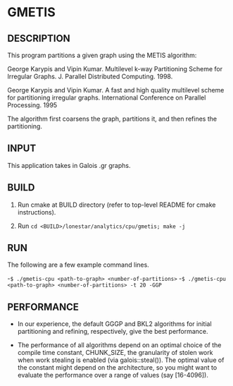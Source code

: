 GMETIS
================================================================================

DESCRIPTION 
--------------------------------------------------------------------------------

This program partitions a given graph using the METIS algorithm:

George Karypis and Vipin Kumar. Multilevel k-way Partitioning Scheme for 
Irregular Graphs. J. Parallel Distributed Computing. 1998.

George Karypis and Vipin Kumar. A fast and high quality multilevel scheme 
for partitioning irregular graphs. International Conference on Parallel 
Processing. 1995

The algorithm first coarsens the graph, partitions it, and then refines 
the partitioning.

INPUT
--------------------------------------------------------------------------------

This application takes in Galois .gr graphs.

BUILD
--------------------------------------------------------------------------------

1. Run cmake at BUILD directory (refer to top-level README for cmake instructions).

2. Run `cd <BUILD>/lonestar/analytics/cpu/gmetis; make -j`

RUN
--------------------------------------------------------------------------------

The following are a few example command lines.

-`$ ./gmetis-cpu <path-to-graph> <number-of-partitions>`
-`$ ./gmetis-cpu <path-to-graph> <number-of-partitions> -t 20 -GGP`

PERFORMANCE
--------------------------------------------------------------------------------

* In our experience, the default GGGP and BKL2 algorithms for initial partitioning 
  and refining, respectively, give the best performance.

* The performance of all algorithms depend on an optimal choice of the compile 
  time constant, CHUNK_SIZE, the granularity of stolen work when work stealing is 
  enabled (via galois::steal()). The optimal value of the constant might depend on 
  the architecture, so you might want to evaluate the performance over a range of 
  values (say [16-4096]).
